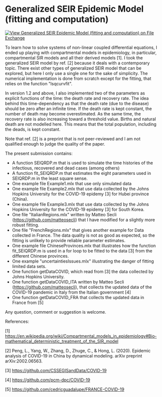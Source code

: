 # Generalized SEIR Epidemic Model (fitting and computation)

[![View Generalized SEIR Epidemic Model (fitting and computation) on File Exchange](https://www.mathworks.com/matlabcentral/images/matlab-file-exchange.svg)](https://se.mathworks.com/matlabcentral/fileexchange/74545-generalized-seir-epidemic-model-fitting-and-computation)





To learn how to solve systems of non-linear coupled differential equations, I ended up playing with compartmental models in epidemiology, in particular, compartmental SIR models and all their derived models [1]. I took the generalized SEIR model by ref. [2] because it deals with a contemporary topic. There exist other types of generalized SEIR model that can be explored, but here I only use a single one for the sake of simplicity. The numerical implementation is done from scratch except for the fitting, that relies on the function "lsqcurvfit".

In version 1.2 and above, I also implemented two of the parameters as explicit functions of the time: the death rate and recovery rate. The idea behind this time-dependency as that the death rate (due to the disease) should be zero after an infinite time. If the death rate is kept constant, the number of death may become overestimated. As the same time, the recovery rate is also increasing toward a threshold value. Births and natural death are not modelled here. This means that the total population, including the deads, is kept constant.

Note that ref. [2] is a preprint that is not peer-reviewed and I am not qualified enough to judge the quality of the paper.

The present submission contains:
- A function SEIQRDP.m that is used to simulate the time histories of the infectious, recovered and dead cases (among others)
- A function fit_SEIQRDP.m that estimates the eight parameters used in SEIQRDP.m in the least square sense.
- One example file Example1.mlx that use only simulated data
- One example file Example2.mlx that use data collected by the Johns Hopkins University for the COVID-19 epidemy [3] for Hubei province (China).
- One example file Example3.mlx that use data collected by the Johns Hopkins University for the COVID-19 epidemy [3] for South Korea.
- One file "ItalianRegions.mlx" written by Matteo Secli (https://github.com/matteosecli) that I have modified for a slightly more robust fitting.
- One file "FrenchRegions.mlx" that gives another example for Data collected in France. The data quality is not as good as expected, so the fitting is unlikely to provide reliable parameter estimates.
- One example file ChineseProvinces.mlx that illustrates how the function fit_SEIQRDP.m is used in a for loop to be fitted to the data [3] from the different Chinese provinces.
- One example "uncertaintiesIssues.mlx" illustrating the danger of fitting limited data sets.
- One function getDataCOVID, which read from [3] the data collected by Johns Hopkins University.
- One function getDataCOVID_ITA written by Matteo Secli (https://github.com/matteosecli), that collects the updated data of the COVID-19 pandemic in Italy from the Italian government [4]
- One function getDataCOVID_FRA that collects the updated data in France from [5]

Any question, comment or suggestion is welcome.

References:

[1] https://en.wikipedia.org/wiki/Compartmental_models_in_epidemiology#Bio-mathematical_deterministic_treatment_of_the_SIR_model

[2] Peng, L., Yang, W., Zhang, D., Zhuge, C., & Hong, L. (2020). Epidemic analysis of COVID-19 in China by dynamical modeling. arXiv preprint arXiv:2002.06563.

[3] https://github.com/CSSEGISandData/COVID-19

[4] https://github.com/pcm-dpc/COVID-19

[5] https://github.com/cedricguadalupe/FRANCE-COVID-19

